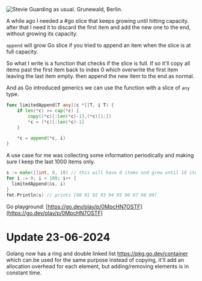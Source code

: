 ![Stevie Guarding as usual. Grunewald, Berlin.](/public/IMG_20220730_175116.webp)

A while ago I needed a #go slice that keeps growing until hitting capacity. after that I need it to discard the first item and add the new one to the end, without growing its capacity.

`append` will grow Go slice if you tried to append an item when the slice is at full capacity.

So what I write is a function that checks if the slice is full. If so it'll copy all items past the first item back to index 0 which overwrite the first item leaving the last item empty. then append the new item to the end as normal.

And as Go introduced generics we can use the function with a slice of `any` type.

```go
func limitedAppend[T any](c *[]T, i T) {
	if len(*c) >= cap(*c) {
		copy((*c)[:len(*c)-1],(*c)[1:])
		*c = (*c)[:len(*c)-1]
	}

	*c = append(*c, i)
}
```

A use case for me was collecting some information periodically and making sure I keep the last 1000 items only.

```go
s := make([]int, 0, 10) // this will have 0 items and grow until 10 items
for i := 0; i < 100; i++ {
  limitedAppend(&s, i)
}
fmt.Println(s) // prints [90 91 92 93 94 95 96 97 98 99]
```

Go playground: [https://go.dev/play/p/0MpcHN7OSTF](https://go.dev/play/p/0MpcHN7OSTF)

# Update 23-06-2024 

Golang now has a ring and double linked list https://pkg.go.dev/container which can be used for the same purpose instead of copying, it'll add an allocation overhead for each element, but adding/removing elements is in constant time.
